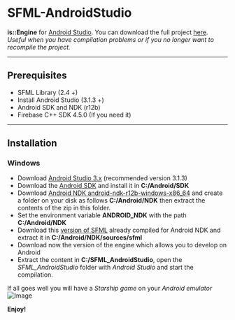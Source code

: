 # SFML-AndroidStudio
**is::Engine** for [Android Studio](https://developer.android.com/studio).
You can download the full project [here](https://drive.google.com/file/d/1Un2EldpcrBtLuogcyjqbkhKVq6kwIJ29/view).
*Useful when you have compilation problems or if you no longer want to recompile the project.*

---

## Prerequisites

- SFML Library (2.4 +)
- Install Android Studio (3.1.3 +)
- Android SDK and NDK (r12b)
- Firebase C++ SDK 4.5.0 (If you need it)

---

## Installation

### Windows
- Download [Android Studio 3.x](https://developer.android.com/studio) (recommended version 3.1.3)
- Download the [Android SDK](https://developer.android.com/studio) and install it in **C:/Android/SDK**
- Download [Android NDK android-ndk-r12b-windows-x86_64](https://developer.android.com/ndk/downloads/older_releases.html) and create a folder on your disk as follows **C:/Android/NDK** then extract the contents of the zip in this folder.
- Set the environment variable **ANDROID_NDK** with the path **C:/Android/NDK**
- Download this [version of SFML](https://github.com/Is-Daouda/is-Engine/tree/master/SFML_2.4.0_Build_For_NDK_r12b) already compiled for Android NDK and extract it in **C:/Android/NDK/sources/sfml**
- Download now the version of the engine which allows you to develop on Android
- Extract the content in **C:/SFML_AndroidStudio**, open the *SFML_AndroidStudio* folder with *Android Studio* and start the compilation.

If all goes well you will have a *Starship game* on your *Android emulator*
![Image](https://i48.servimg.com/u/f48/20/16/75/27/engine10.png)

**Enjoy!**